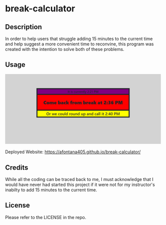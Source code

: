 # break-calculator

## Description

In order to help users that struggle adding 15 minutes to the current time and help suggest a more convenient time to reconvine, this program was created with the intention to solve both of these problems.

## Usage

![break-calculator](./assets/images/break-calculator.png)

Deployed Website: https://afontana405.github.io/break-calculator/
## Credits

While all the coding can be traced back to me, I must acknowledge that I would have never had started this project if it were not for my instructor's inabilty to add 15 minutes to the current time.

## License

Please refer to the LICENSE in the repo.